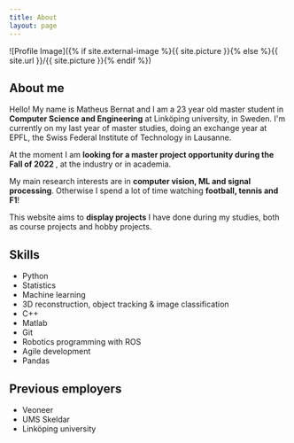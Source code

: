 ```yaml
---
title: About
layout: page
---
```

![Profile Image]({% if site.external-image %}{{ site.picture }}{% else %}{{ site.url }}/{{ site.picture }}{% endif %})

<h2>About me</h2>

<p>
Hello! My name is Matheus Bernat and I am a 23 year old master student in <b>Computer Science and Engineering</b> at Linköping university, in Sweden. I'm currently on my last year of master studies, doing an exchange year at EPFL, the Swiss Federal Institute of Technology in Lausanne.
</p>

<p>
At the moment I am <b> looking for a master project opportunity during the Fall of 2022 </b>, at the industry or in academia. 
</p>

<p>
My main research interests are in <b> computer vision, ML and signal processing</b>. Otherwise I spend a lot of time watching <b>football, tennis and F1</b>!
</p>

<p>
This website aims to <b>display projects</b> I have done during my studies, both as course projects and hobby projects.
</p>


<h2>Skills</h2>

<ul class="skill-list">
	<li>Python</li>
	<li>Statistics</li>
	<li>Machine learning</li>
	<li>3D reconstruction, object tracking & image classification</li>
	<li>C++</li>
	<li>Matlab</li>
	<li>Git</li>
	<li>Robotics programming with ROS</li>
	<li>Agile development</li>
	<li>Pandas</li>
</ul>

<h2>Previous employers</h2>

<ul class="skill-list">
	<li>Veoneer</li>
	<li>UMS Skeldar</li>
	<li>Linköping university</li>
</ul>

<!-- <h2>My resume</h2>

<ul>
	<li><a href="https://github.com/">Lorem Lorem</a></li>
	<li><a href="https://github.com/">Ipsum Dolor</a></li>
	<li><a href="https://github.com/">Dolor Lorem</a></li>
</ul> --> 

